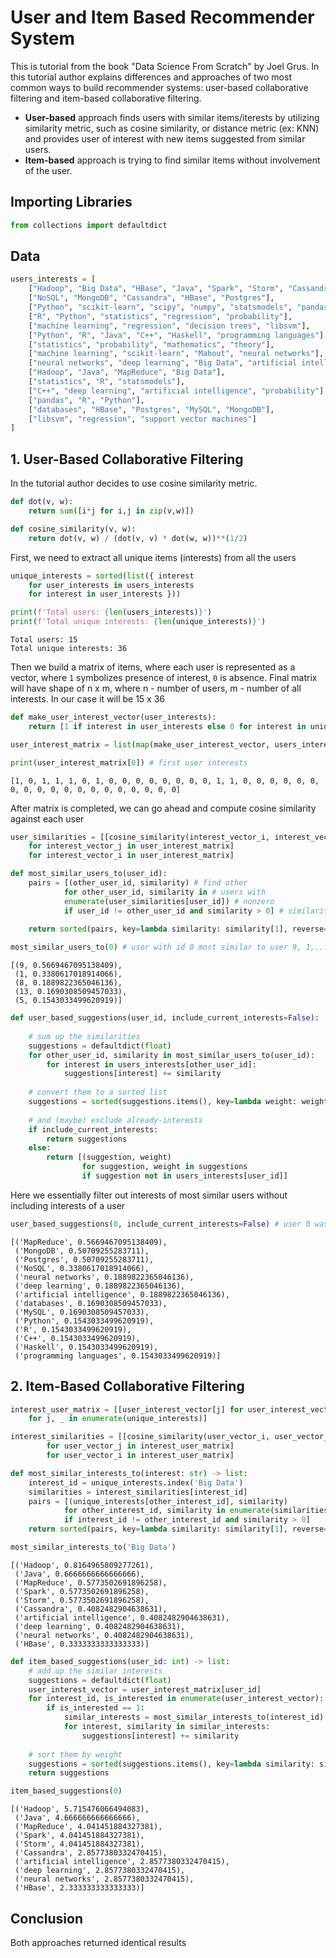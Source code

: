 # User and Item Based Recommender System

This is tutorial from the book "Data Science From Scratch" by Joel Grus. In this tutorial author explains differences and approaches of two most common ways to build recommender systems: user-based collaborative filtering and item-based collaborative filtering.
- **User-based** approach finds users with similar items/iterests by utilizing similarity metric, such as cosine similarity, or distance metric (ex: KNN) and provides user of interest with new items suggested from similar users. 
- **Item-based** approach is trying to find similar items without involvement of the user.

## Importing Libraries


```python
from collections import defaultdict
```

## Data


```python
users_interests = [
    ["Hadoop", "Big Data", "HBase", "Java", "Spark", "Storm", "Cassandra"],
    ["NoSQL", "MongoDB", "Cassandra", "HBase", "Postgres"],
    ["Python", "scikit-learn", "scipy", "numpy", "statsmodels", "pandas"],
    ["R", "Python", "statistics", "regression", "probability"],
    ["machine learning", "regression", "decision trees", "libsvm"],
    ["Python", "R", "Java", "C++", "Haskell", "programming languages"],
    ["statistics", "probability", "mathematics", "theory"],
    ["machine learning", "scikit-learn", "Mahout", "neural networks"],
    ["neural networks", "deep learning", "Big Data", "artificial intelligence"],
    ["Hadoop", "Java", "MapReduce", "Big Data"],
    ["statistics", "R", "statsmodels"],
    ["C++", "deep learning", "artificial intelligence", "probability"],
    ["pandas", "R", "Python"],
    ["databases", "HBase", "Postgres", "MySQL", "MongoDB"],
    ["libsvm", "regression", "support vector machines"]
]
```

## 1. User-Based Collaborative Filtering

In the tutorial author decides to use cosine similarity metric.


```python
def dot(v, w):
    return sum([i*j for i,j in zip(v,w)])
```


```python
def cosine_similarity(v, w):
    return dot(v, w) / (dot(v, v) * dot(w, w))**(1/2)
```

First, we need to extract all unique items (interests) from all the users


```python
unique_interests = sorted(list({ interest
    for user_interests in users_interests
    for interest in user_interests }))
```


```python
print(f'Total users: {len(users_interests)}')
print(f'Total unique interests: {len(unique_interests)}')
```

    Total users: 15
    Total unique interests: 36


Then we build a matrix of items, where each user is represented as a vector, where `1` symbolizes presence of interest, `0` is absence. Final matrix will have shape of n x m, where n - number of users, m - number of all interests. In our case it will be 15 x 36


```python
def make_user_interest_vector(user_interests):
    return [1 if interest in user_interests else 0 for interest in unique_interests]
```


```python
user_interest_matrix = list(map(make_user_interest_vector, users_interests))
```


```python
print(user_interest_matrix[0]) # first user interests
```

    [1, 0, 1, 1, 1, 0, 1, 0, 0, 0, 0, 0, 0, 0, 0, 1, 1, 0, 0, 0, 0, 0, 0, 0, 0, 0, 0, 0, 0, 0, 0, 0, 0, 0, 0, 0]


After matrix is completed, we can go ahead and compute cosine similarity against each user


```python
user_similarities = [[cosine_similarity(interest_vector_i, interest_vector_j)
    for interest_vector_j in user_interest_matrix]
    for interest_vector_i in user_interest_matrix]
```


```python
def most_similar_users_to(user_id):
    pairs = [(other_user_id, similarity) # find other
            for other_user_id, similarity in # users with
            enumerate(user_similarities[user_id]) # nonzero
            if user_id != other_user_id and similarity > 0] # similarity
    
    return sorted(pairs, key=lambda similarity: similarity[1], reverse=True)
```


```python
most_similar_users_to(0) # user with id 0 most similar to user 9, 1,...,5
```




    [(9, 0.5669467095138409),
     (1, 0.3380617018914066),
     (8, 0.1889822365046136),
     (13, 0.1690308509457033),
     (5, 0.1543033499620919)]




```python
def user_based_suggestions(user_id, include_current_interests=False):
    
    # sum up the similarities
    suggestions = defaultdict(float)
    for other_user_id, similarity in most_similar_users_to(user_id):
        for interest in users_interests[other_user_id]:
            suggestions[interest] += similarity
    
    # convert them to a sorted list
    suggestions = sorted(suggestions.items(), key=lambda weight: weight[1], reverse=True)
    
    # and (maybe) exclude already-interests
    if include_current_interests:
        return suggestions
    else:
        return [(suggestion, weight)
                for suggestion, weight in suggestions
                if suggestion not in users_interests[user_id]]
```

Here we essentially filter out interests of most similar users without including interests of a user


```python
user_based_suggestions(0, include_current_interests=False) # user 0 was suggested following interests
```




    [('MapReduce', 0.5669467095138409),
     ('MongoDB', 0.50709255283711),
     ('Postgres', 0.50709255283711),
     ('NoSQL', 0.3380617018914066),
     ('neural networks', 0.1889822365046136),
     ('deep learning', 0.1889822365046136),
     ('artificial intelligence', 0.1889822365046136),
     ('databases', 0.1690308509457033),
     ('MySQL', 0.1690308509457033),
     ('Python', 0.1543033499620919),
     ('R', 0.1543033499620919),
     ('C++', 0.1543033499620919),
     ('Haskell', 0.1543033499620919),
     ('programming languages', 0.1543033499620919)]



## 2. Item-Based Collaborative Filtering


```python
interest_user_matrix = [[user_interest_vector[j] for user_interest_vector in user_interest_matrix]
    for j, _ in enumerate(unique_interests)]
```


```python
interest_similarities = [[cosine_similarity(user_vector_i, user_vector_j)
        for user_vector_j in interest_user_matrix]
        for user_vector_i in interest_user_matrix]
```


```python
def most_similar_interests_to(interest: str) -> list:
    interest_id = unique_interests.index('Big Data')
    similarities = interest_similarities[interest_id]
    pairs = [(unique_interests[other_interest_id], similarity)
            for other_interest_id, similarity in enumerate(similarities)
            if interest_id != other_interest_id and similarity > 0]
    return sorted(pairs, key=lambda similarity: similarity[1], reverse=True)
```


```python
most_similar_interests_to('Big Data')
```




    [('Hadoop', 0.8164965809277261),
     ('Java', 0.6666666666666666),
     ('MapReduce', 0.5773502691896258),
     ('Spark', 0.5773502691896258),
     ('Storm', 0.5773502691896258),
     ('Cassandra', 0.4082482904638631),
     ('artificial intelligence', 0.4082482904638631),
     ('deep learning', 0.4082482904638631),
     ('neural networks', 0.4082482904638631),
     ('HBase', 0.3333333333333333)]




```python
def item_based_suggestions(user_id: int) -> list:
    # add up the similar interests
    suggestions = defaultdict(float)
    user_interest_vector = user_interest_matrix[user_id]
    for interest_id, is_interested in enumerate(user_interest_vector):
        if is_interested == 1:
            similar_interests = most_similar_interests_to(interest_id)
            for interest, similarity in similar_interests:
                suggestions[interest] += similarity
    
    # sort them by weight
    suggestions = sorted(suggestions.items(), key=lambda similarity: similarity[1], reverse=True)
    return suggestions
```


```python
item_based_suggestions(0)
```




    [('Hadoop', 5.715476066494083),
     ('Java', 4.666666666666666),
     ('MapReduce', 4.041451884327381),
     ('Spark', 4.041451884327381),
     ('Storm', 4.041451884327381),
     ('Cassandra', 2.8577380332470415),
     ('artificial intelligence', 2.8577380332470415),
     ('deep learning', 2.8577380332470415),
     ('neural networks', 2.8577380332470415),
     ('HBase', 2.333333333333333)]



## Conclusion

Both approaches returned identical results
